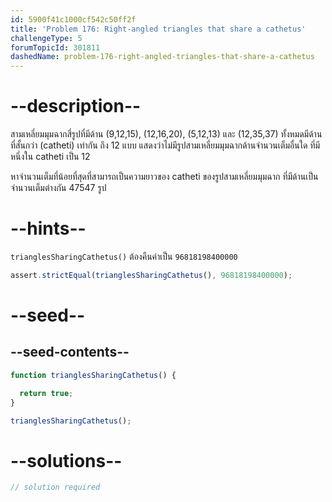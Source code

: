 ```yaml
---
id: 5900f41c1000cf542c50ff2f
title: 'Problem 176: Right-angled triangles that share a cathetus'
challengeType: 5
forumTopicId: 301811
dashedName: problem-176-right-angled-triangles-that-share-a-cathetus
---
```


# --description--

สามเหลี่ยมมุมฉากสี่รูปที่มีด้าน (9,12,15), (12,16,20), (5,12,13) ​​และ (12,35,37) ทั้งหมดมีด้านที่สั้นกว่า (catheti) เท่ากัน ถึง 12 แบบ แสดงว่าไม่มีรูปสามเหลี่ยมมุมฉากด้านจำนวนเต็มอื่นใด ที่มีหนึ่งใน catheti เป็น 12

หาจำนวนเต็มที่น้อยที่สุดที่สามารถเป็นความยาวของ catheti ของรูปสามเหลี่ยมมุมฉาก ที่มีด้านเป็นจำนวนเต็มต่างกัน 47547 รูป

# --hints--

`trianglesSharingCathetus()` ต้องคืนค่าเป็น `96818198400000`

```js
assert.strictEqual(trianglesSharingCathetus(), 96818198400000);
```

# --seed--

## --seed-contents--

```js
function trianglesSharingCathetus() {

  return true;
}

trianglesSharingCathetus();
```

# --solutions--

```js
// solution required
```
